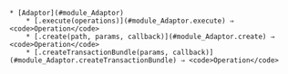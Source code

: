     * [Adaptor](#module_Adaptor)
        * [.execute(operations)](#module_Adaptor.execute) ⇒ <code>Operation</code>
        * [.create(path, params, callback)](#module_Adaptor.create) ⇒ <code>Operation</code>
        * [.createTransactionBundle(params, callback)](#module_Adaptor.createTransactionBundle) ⇒ <code>Operation</code>

